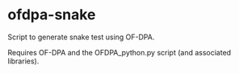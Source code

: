 # ofdpa-snake
Script to generate snake test using OF-DPA.

Requires OF-DPA and the OFDPA_python.py script (and associated libraries).
